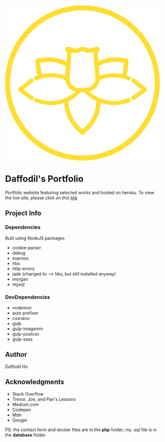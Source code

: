 ![logo](public/images/logo.svg)

# Daffodil's Portfolio
Portfolio website featuring selected works and hosted on heroku.  To view the live site, please click on this [link](https://daffodilho.herokuapp.com/)

## Project Info

### Dependencies

Built using NodeJS packages
  * cookie-parser
  * debug
  * express
  * hbs
  * http-errors
  * jade (changed to --> hbs, but still installed anyway)
  * morgan
  * mysql

### DevDependencies

* nodemon
* auto prefixer
* cssnano
* gulp
* gulp-imagemin
* gulp-postcss
* gulp-sass

## Author

Daffodil Ho

## Acknowledgments
* Stack Overflow
* Trevor, Joe, and Pan's Lessons
* Medium.com
* Codepen
* Mdn
* Google

PS: the contact form and docker files are in the **php** folder; my .sql file is in the **database** folder.


